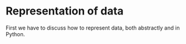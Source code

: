 # Representation of data

First we have to discuss how to represent data, both abstractly and in Python.
